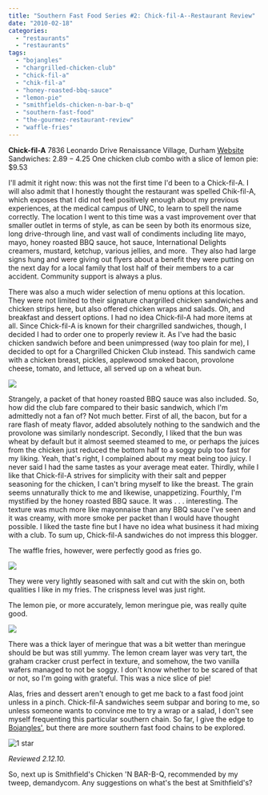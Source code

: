 ```yaml
---
title: "Southern Fast Food Series #2: Chick-fil-A--Restaurant Review"
date: "2010-02-18"
categories:
  - "restaurants"
  - "restaurants"
tags:
  - "bojangles"
  - "chargrilled-chicken-club"
  - "chick-fil-a"
  - "chik-fil-a"
  - "honey-roasted-bbq-sauce"
  - "lemon-pie"
  - "smithfields-chicken-n-bar-b-q"
  - "southern-fast-food"
  - "the-gourmez-restaurant-review"
  - "waffle-fries"
---
```


**Chick-fil-A** 7836 Leonardo Drive Renaissance Village, Durham [Website](http://www.chickfila.com/) Sandwiches: $2.89-­­$4.25 One chicken club combo with a slice of lemon pie: $9.53

I'll admit it right now: this was not the first time I'd been to a Chick-fil-A. I will also admit that I honestly thought the restaurant was spelled Chik-fil-A, which exposes that I did not feel positively enough about my previous experiences, at the medical campus of UNC, to learn to spell the name correctly. The location I went to this time was a vast improvement over that smaller outlet in terms of style, as can be seen by both its enormous size, long drive-through line, and vast wall of condiments including lite mayo, mayo, honey roasted BBQ sauce, hot sauce, International Delights creamers, mustard, ketchup, various jellies, and more.  They also had large signs hung and were giving out flyers about a benefit they were putting on the next day for a local family that lost half of their members to a car accident. Community support is always a plus.

There was also a much wider selection of menu options at this location. They were not limited to their signature chargrilled chicken sandwiches and chicken strips here, but also offered chicken wraps and salads. Oh, and breakfast and dessert options. I had no idea Chick-fil-A had more items at all. Since Chick-fil-A is known for their chargrilled sandwiches, though, I decided I had to order one to properly review it. As I've had the basic chicken sandwich before and been unimpressed (way too plain for me), I decided to opt for a Chargrilled Chicken Club instead. This sandwich came with a chicken breast, pickles, applewood smoked bacon, provolone cheese, tomato, and lettuce, all served up on a wheat bun.

![](http://www.thegourmez.com/gourmez/photos/Chick-fil-A_0002.JPG)

Strangely, a packet of that honey roasted BBQ sauce was also included. So, how did the club fare compared to their basic sandwich, which I'm admittedly not a fan of? Not much better. First of all, the bacon, but for a rare flash of meaty flavor, added absolutely nothing to the sandwich and the provolone was similarly nondescript. Secondly, I liked that the bun was wheat by default but it almost seemed steamed to me, or perhaps the juices from the chicken just reduced the bottom half to a soggy pulp too fast for my liking. Yeah, that's right, I complained about my meat being too juicy. I never said I had the same tastes as your average meat eater. Thirdly, while I like that Chick-fil-A strives for simplicity with their salt and pepper seasoning for the chicken, I can't bring myself to like the breast. The grain seems unnaturally thick to me and likewise, unappetizing. Fourthly, I'm mystified by the honey roasted BBQ sauce. It was . . . interesting. The texture was much more like mayonnaise than any BBQ sauce I've seen and it was creamy, with more smoke per packet than I would have thought possible. I liked the taste fine but I have no idea what business it had mixing with a club. To sum up, Chick-fil-A sandwiches do not impress this blogger.

The waffle fries, however, were perfectly good as fries go.

![](http://www.thegourmez.com/gourmez/photos/Chick-fil-A_0003.JPG)

They were very lightly seasoned with salt and cut with the skin on, both qualities I like in my fries. The crispness level was just right.

The lemon pie, or more accurately, lemon meringue pie, was really quite good.

![](http://www.thegourmez.com/gourmez/photos/Chick-fil-A_0004.JPG)

There was a thick layer of meringue that was a bit wetter than meringue should be but was still yummy. The lemon cream layer was very tart, the graham cracker crust perfect in texture, and somehow, the two vanilla wafers managed to not be soggy. I don't know whether to be scared of that or not, so I'm going with grateful. This was a nice slice of pie!

Alas, fries and dessert aren't enough to get me back to a fast food joint unless in a pinch. Chick-fil-A sandwiches seem subpar and boring to me, so unless someone wants to convince me to try a wrap or a salad, I don't see myself frequenting this particular southern chain. So far, I give the edge to [Bojangles'](http://www.thegourmez.com/?p=717), but there are more southern fast food chains to be explored.




<div class="caption">

![1 star](http://s3.amazonaws.com/thegourmez-wpmedia/2009/04/rating_olive1.gif "rating_olive1")</div>


_Reviewed 2.12.10._

So, next up is Smithfield's Chicken 'N BAR-B-Q, recommended by my tweep, demandycom. Any suggestions on what's the best at Smithfield's?
